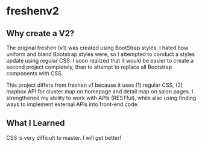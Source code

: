 # freshenv2

## Why create a V2?

The original freshen (v1) was created using BootStrap styles. I hated how uniform and bland Bootstrap styles were, so I attempted to conduct a styles update using regular CSS. I soon realized that it would be easier to create a second project completely, than to attempt to replace all Bootstrap components with CSS.

This project differs from freshen v1 because it uses (1) regular CSS, (2) mapbox API for cluster map on homepage and detail map on salon pages. I strengthened my ability to work with APIs (RESTful), while also using finding ways to implement external APIs into front-end code.

## What I Learned

CSS is very difficult to master. I will get better!
